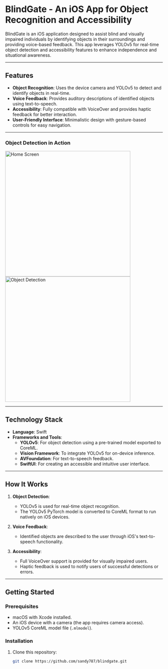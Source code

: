 # BlindGate - An iOS App for Object Recognition and Accessibility

BlindGate is an iOS application designed to assist blind and visually impaired individuals by identifying objects in their surroundings and providing voice-based feedback. This app leverages YOLOv5 for real-time object detection and accessibility features to enhance independence and situational awareness.

---

## Features
- **Object Recognition**: Uses the device camera and YOLOv5 to detect and identify objects in real-time.
- **Voice Feedback**: Provides auditory descriptions of identified objects using text-to-speech.
- **Accessibility**: Fully compatible with VoiceOver and provides haptic feedback for better interaction.
- **User-Friendly Interface**: Minimalistic design with gesture-based controls for easy navigation.

---
### Object Detection in Action
<img src="screenshots/s1.png" alt="Home Screen" width="400"/>


<img src="screenshots/s2.png" alt="Object Detection" width="400"/>

-------------
## Technology Stack
- **Language**: Swift
- **Frameworks and Tools**:
  - **YOLOv5**: For object detection using a pre-trained model exported to CoreML.
  - **Vision Framework**: To integrate YOLOv5 for on-device inference.
  - **AVFoundation**: For text-to-speech feedback.
  - **SwiftUI**: For creating an accessible and intuitive user interface.

---

## How It Works
1. **Object Detection**:
   - YOLOv5 is used for real-time object recognition.
   - The YOLOv5 PyTorch model is converted to CoreML format to run natively on iOS devices.
   
2. **Voice Feedback**:
   - Identified objects are described to the user through iOS's text-to-speech functionality.

3. **Accessibility**:
   - Full VoiceOver support is provided for visually impaired users.
   - Haptic feedback is used to notify users of successful detections or errors.

---

## Getting Started
### Prerequisites
- macOS with Xcode installed.
- An iOS device with a camera (the app requires camera access).
- YOLOv5 CoreML model file (`.mlmodel`).

### Installation
1. Clone this repository:
   ```bash
   git clone https://github.com/sandy787/blindgate.git
